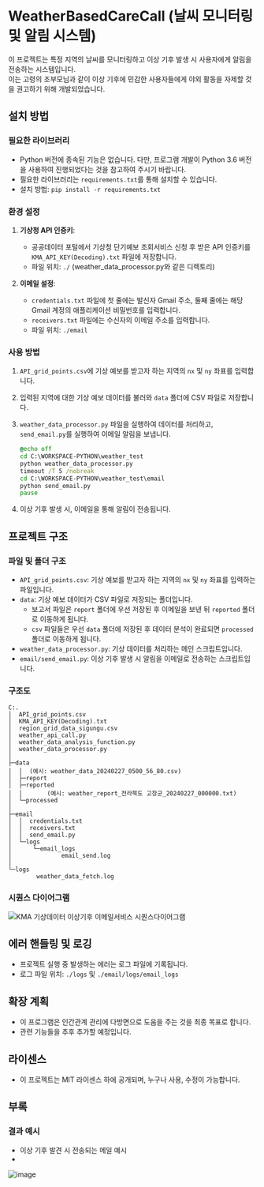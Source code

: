 # WeatherBasedCareCall (날씨 모니터링 및 알림 시스템)

이 프로젝트는 특정 지역의 날씨를 모니터링하고 이상 기후 발생 시 사용자에게 알림을 전송하는 시스템입니다. 
<br>이는 고령의 조부모님과 같이 이상 기후에 민감한 사용자들에게 야외 활동을 자제할 것을 권고하기 위해 개발되었습니다.

## 설치 방법

### 필요한 라이브러리
-  Python 버전에 종속된 기능은 없습니다. 다만, 프로그램 개발이 Python 3.6 버전을 사용하여 진행되었다는 것을 참고하여 주시기 바랍니다.
- 필요한 라이브러리는 `requirements.txt`를 통해 설치할 수 있습니다. 
- 설치 방법: `pip install -r requirements.txt`


### 환경 설정
1. **기상청 API 인증키**:
   - 공공데이터 포털에서 기상청 단기예보 조회서비스 신청 후 받은 API 인증키를 `KMA_API_KEY(Decoding).txt` 파일에 저장합니다.
   - 파일 위치: `./` (weather_data_processor.py와 같은 디렉토리)

2. **이메일 설정**:
   - `credentials.txt` 파일에 첫 줄에는 발신자 Gmail 주소, 둘째 줄에는 해당 Gmail 계정의 애플리케이션 비밀번호를 입력합니다.
   - `receivers.txt` 파일에는 수신자의 이메일 주소를 입력합니다.
   - 파일 위치: `./email`

### 사용 방법
1. `API_grid_points.csv`에 기상 예보를 받고자 하는 지역의 `nx` 및 `ny` 좌표를 입력합니다.
2. 입력된 지역에 대한 기상 예보 데이터를 불러와 `data` 폴더에 CSV 파일로 저장합니다.
3. `weather_data_processor.py` 파일을 실행하여 데이터를 처리하고, `send_email.py`를 실행하여 이메일 알림을 보냅니다.
   ```bat
   @echo off
   cd C:\WORKSPACE-PYTHON\weather_test
   python weather_data_processor.py
   timeout /T 5 /nobreak
   cd C:\WORKSPACE-PYTHON\weather_test\email
   python send_email.py
   pause
   ```

4. 이상 기후 발생 시, 이메일을 통해 알림이 전송됩니다.

## 프로젝트 구조

### 파일 및 폴더 구조
- `API_grid_points.csv`: 기상 예보를 받고자 하는 지역의 `nx` 및 `ny` 좌표를 입력하는 파일입니다.
- `data`: 기상 예보 데이터가 CSV 파일로 저장되는 폴더입니다.
  - 보고서 파일은 `report` 폴더에 우선 저장된 후 이메일을 보낸 뒤 `reported` 폴더로 이동하게 됩니다.
  - `csv` 파일들은 우선 `data` 폴더에 저장된 후 데이터 분석이 완료되면 `processed` 폴더로 이동하게 됩니다.
- `weather_data_processor.py`: 기상 데이터를 처리하는 메인 스크립트입니다.
- `email/send_email.py`: 이상 기후 발생 시 알림을 이메일로 전송하는 스크립트입니다.


### 구조도
```
C:.
│  API_grid_points.csv
│  KMA_API_KEY(Decoding).txt
│  region_grid_data_sigungu.csv
│  weather_api_call.py
│  weather_data_analysis_function.py
│  weather_data_processor.py
│
├─data
│  │  (예시: weather_data_20240227_0500_56_80.csv)
│  ├─report
│  ├─reported
│  │       (예시: weather_report_전라북도 고창군_20240227_000000.txt)
│  └─processed
│
├─email
│  │  credentials.txt
│  │  receivers.txt
│  │  send_email.py
│  └─logs
│      └─email_logs
│              email_send.log
│
└─logs
        weather_data_fetch.log
```

### 시퀀스 다이어그램
![KMA 기상데이터 이상기후 이메일서비스 시퀀스다이어그램](https://github.com/ChoiJeonSeok/WeatherBasedCareCall/assets/82266289/f9d05c6b-b7d9-4227-9ee1-e8211a9df664)



## 에러 핸들링 및 로깅
- 프로젝트 실행 중 발생하는 에러는 로그 파일에 기록됩니다.
- 로그 파일 위치: `./logs` 및 `./email/logs/email_logs`

## 확장 계획
- 이 프로그램은 인간관계 관리에 다방면으로 도움을 주는 것을 최종 목표로 합니다.
- 관련 기능들을 추후 추가할 예정입니다.

## 라이센스
- 이 프로젝트는 MIT 라이센스 하에 공개되며, 누구나 사용, 수정이 가능합니다.

## 부록

### 결과 예시
- 이상 기후 발견 시 전송되는 메일 예시
- 
![image](https://github.com/ChoiJeonSeok/WeatherBasedCareCall/assets/82266289/99c39727-dba2-4690-9f31-4a64fae39a6a)